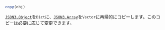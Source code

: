 ```julia
copy(obj)
```

[`JSON3.Object`](@ref)を`Dict`に、[`JSON3.Array`](@ref)を`Vector`に再帰的にコピーします。このコピーは必要に応じて変更できます。
